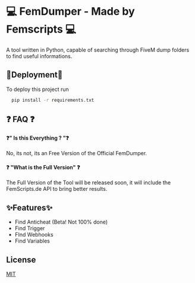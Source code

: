 
# 💻 FemDumper - Made by Femscripts 💻

A tool written in Python, capable of searching through FiveM dump folders to find useful informations.




## 🚀Deployment🚀

To deploy this project run

```bash
  pip install -r requirements.txt
```


## ❓ FAQ ❓

#### ❓" Is this Everything ? "❓

No, its not, its an Free Version of the Official FemDumper.

#### ❓ "What is the Full Version" ❓
 
The Full Version of the Tool will be released soon, it will include the FemScripts.de API to bring better results.

## ✨Features✨

- Find Anticheat (Beta! Not 100% done)
- Find Trigger
- FInd Webhooks
- Find Variables


## License

[MIT](https://choosealicense.com/licenses/mit/)

